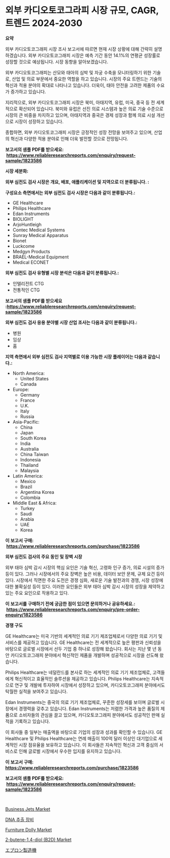 <p><h1>외부 카디오토코그라피 시장 규모, CAGR, 트렌드 2024-2030</h1></p><p><strong>요약</strong></p>
<p><p>외부 카디오토코그래피 시장 조사 보고서에 따르면 현재 시장 상황에 대해 간략히 설명하겠습니다. 외부 카디오토코그래피 시장은 예측 기간 동안 14.1%의 연평균 성장률로 성장할 것으로 예상됩니다. 시장 동향을 알아보겠습니다. </p><p>외부 카디오토코그래피는 산모와 태아의 심박 및 자궁 수축을 모니터링하기 위한 기술로, 산업 및 의료 부문에서 중요한 역할을 하고 있습니다. 시장의 주요 트렌드는 기술의 혁신과 적용 분야의 확대로 나타나고 있습니다. 더욱이, 태아 안전을 고려한 제품의 수요가 증가하고 있습니다.</p><p>지리적으로, 외부 카디오토코그래피 시장은 북미, 아태지역, 유럽, 미국, 중국 등 전 세계적으로 확산되어 있습니다. 북미와 유럽은 선진 의료 시스템과 높은 의료 기술 수준으로 시장의 큰 비중을 차지하고 있으며, 아태지역과 중국은 경제 성장과 함께 의료 시설 개선으로 시장이 성장하고 있습니다.</p><p>종합하면, 외부 카디오토코그래피 시장은 긍정적인 성장 전망을 보여주고 있으며, 산업의 혁신과 다양한 적용 분야로 인해 더욱 발전할 것으로 전망됩니다.</p></p>
<p><strong>보고서의 샘플 PDF를 받으세요: &nbsp;<a href="https://www.reliableresearchreports.com/enquiry/request-sample/1823586">https://www.reliableresearchreports.com/enquiry/request-sample/1823586</a></strong></p>
<p><strong>시장 세분화:</strong></p>
<p><strong> 외부 심전도 검사 시장은 개요, 배포, 애플리케이션 및 지역으로 더 분류됩니다. :</strong></p>
<p><strong>구성요소 측면에서는 외부 심전도 검사 시장은 다음과 같이 분류됩니다.:</strong></p>
<p><ul><li>GE Healthcare</li><li>Philips Healthcare</li><li>Edan Instruments</li><li>BIOLIGHT</li><li>ArjoHuntleigh</li><li>Contec Medical Systems</li><li>Sunray Medical Apparatus</li><li>Bionet</li><li>Luckcome</li><li>Medgyn Products</li><li>BRAEL-Medical Equipment</li><li>Medical ECONET</li></ul></p>
<p><strong> 외부 심전도 검사 유형별 시장 분석은 다음과 같이 분류됩니다.:</strong></p>
<p><ul><li>인텔리전트 CTG</li><li>전통적인 CTG</li></ul></p>
<p><strong>보고서의 샘플 PDF를 받으세요 :<a href="https://www.reliableresearchreports.com/enquiry/request-sample/1823586">https://www.reliableresearchreports.com/enquiry/request-sample/1823586</a></strong></p>
<p><strong> 외부 심전도 검사 응용 분야별 시장 산업 조사는 다음과 같이 분류됩니다.:</strong></p>
<p><ul><li>병원</li><li>임상</li><li>홈</li></ul></p>
<p><strong>지역 측면에서 외부 심전도 검사 지역별로 이용 가능한 시장 플레이어는 다음과 같습니다.:</strong></p>
<p><ul>
    <li>
        North America:
        <ul>
            <li>United States</li>
            <li>Canada</li>
        </ul>
    </li>
    <li>
        Europe:
        <ul>
            <li>Germany</li>
            <li>France</li>
            <li>U.K.</li>
            <li>Italy</li>
            <li>Russia</li>
        </ul>
    </li>
    <li>
        Asia-Pacific:
        <ul>
            <li>China</li>
            <li>Japan</li>
            <li>South Korea</li>
            <li>India</li>
            <li>Australia</li>
            <li>China Taiwan</li>
            <li>Indonesia</li>
            <li>Thailand</li>
            <li>Malaysia</li>
        </ul>
    </li>
    <li>
        Latin America:
        <ul>
            <li>Mexico</li>
            <li>Brazil</li>
            <li>Argentina Korea</li>
            <li>Colombia</li>
        </ul>
    </li>
    <li>
        Middle East & Africa:
        <ul>
            <li>Turkey</li>
            <li>Saudi</li>
            <li>Arabia</li>
            <li>UAE</li>
            <li>Korea</li>
        </ul>
    </li>
    </ul></p>
<p><strong>이 보고서 구매: &nbsp;<a href="https://www.reliableresearchreports.com/purchase/1823586">https://www.reliableresearchreports.com/purchase/1823586</a></strong></p>
<p><strong>외부 심전도 검사의 주요 동인 및 장벽 시장</strong></p>
<p><p>외부 태아 심박 감시 시장의 핵심 요인은 기술 혁신, 고령화 인구 증가, 의료 시설의 증가 등이 있다. 그러나 시장에서의 주요 장벽은 높은 비용, 데이터 보안 문제, 규제 요건 등이 있다. 시장에서 직면한 주요 도전은 경쟁 심화, 새로운 기술 발전과의 경쟁, 시장 성장에 대한 불확실성 등이 있다. 이러한 요인들은 외부 태아 심박 감시 시장의 성장을 제약하고 있는 주요 요인으로 작용하고 있다.</p></p>
<p><strong>이 보고서를 구매하기 전에 궁금한 점이 있으면 문의하거나 공유하세요.: &nbsp;<a href="https://www.reliableresearchreports.com/enquiry/pre-order-enquiry/1823586">https://www.reliableresearchreports.com/enquiry/pre-order-enquiry/1823586</a></strong></p>
<p><strong>경쟁 구도</strong></p>
<p><p>GE Healthcare는 미국 기반의 세계적인 의료 기기 제조업체로서 다양한 의료 기기 및 서비스를 제공하고 있습니다. GE Healthcare는 전 세계적으로 높은 평판과 신뢰성을 바탕으로 글로벌 시장에서 선두 기업 중 하나로 성장해 왔습니다. 회사는 지난 몇 년 동안 카디오토코그래피 분야에서 혁신적인 제품을 개발하며 성공적으로 시장을 선도해 왔습니다.</p><p>Philips Healthcare는 네덜란드를 본사로 하는 세계적인 의료 기기 제조업체로, 고객들에게 혁신적이고 효율적인 솔루션을 제공하고 있습니다. Philips Healthcare는 지속적으로 연구 및 개발에 투자하여 시장에서 성장하고 있으며, 카디오토코그래피 분야에서도 탁월한 실적을 보여주고 있습니다.</p><p>Edan Instruments는 중국의 의료 기기 제조업체로, 꾸준한 성장세를 보이며 글로벌 시장에서 경쟁력을 갖추고 있습니다. Edan Instruments는 저렴한 가격과 높은 품질의 제품으로 소비자들의 관심을 끌고 있으며, 카디오토코그래피 분야에서도 성공적인 판매 실적을 기록하고 있습니다.</p><p>이 회사들 중 일부는 매출액을 바탕으로 기업의 성장과 성과를 확인할 수 있습니다. GE Healthcare 및 Philips Healthcare는 연례 매출이 100억 달러 이상인 대기업으로 세계적인 시장 점유율을 보유하고 있습니다. 이 회사들은 지속적인 혁신과 고객 중심의 서비스로 인해 글로벌 시장에서 우수한 입지를 유지하고 있습니다.</p></p>
<p><strong>이 보고서 구매: &nbsp; <a href="https://www.reliableresearchreports.com/purchase/1823586">https://www.reliableresearchreports.com/purchase/1823586</a></strong></p>
<p><strong>보고서의 샘플 PDF를 받으세요: &nbsp;<a href="https://www.reliableresearchreports.com/enquiry/request-sample/1823586">https://www.reliableresearchreports.com/enquiry/request-sample/1823586</a></strong><strong></strong></p>
<p>&nbsp;</p>
<p><p><a href="https://scarlet-rocket-c63.notion.site/Business-Jets-Market-Size-Share-Trends-Analysis-Report-By-Material-By-Type-By-End-user-By-Regi-08b79fd522f54a27b0440eb35043451c">Business Jets Market</a></p><p><a href="https://github.com/idcefvhkdut6/Market-Research-Report-List-1/blob/main/73934224635.md">DNA 추출 장비</a></p><p><a href="https://github.com/GroverBarry/Market-Research-Report-List-4/blob/main/furniture-dolly-market.md">Furniture Dolly Market</a></p><p><a href="https://issuu.com/reportprime-2/docs/2-butene-14-diol-b2d-market-size-2030.pptx">2-butene-1,4-diol (B2D) Market</a></p><p><a href="https://github.com/joaejkdzgyljvo6/Market-Research-Report-List-1/blob/main/21340645063.md">エプロン製造機</a></p></p>